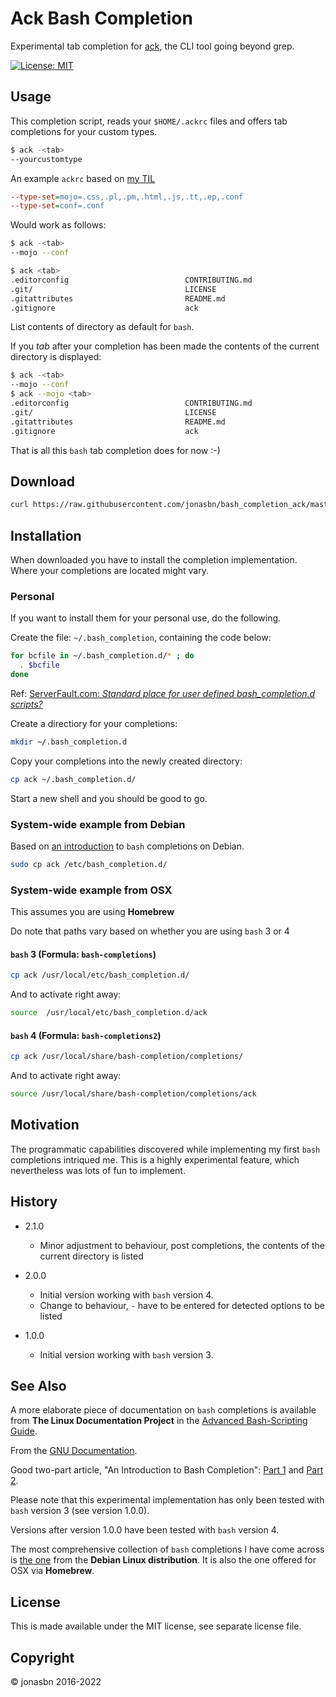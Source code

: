 # Ack Bash Completion

<!-- markdownlint-disable MD014 -->

Experimental tab completion for [ack](http://beyondgrep.com/), the CLI tool going beyond grep.

[![License: MIT](https://img.shields.io/badge/License-MIT-yellow.svg)](https://opensource.org/licenses/MIT)

## Usage

This completion script, reads your `$HOME/.ackrc` files and offers tab completions for your custom types.

```bash
$ ack -<tab>
--yourcustomtype
```

An example `ackrc` based on [my TIL](https://github.com/jonasbn/til/blob/master/ack/define_a_custom_search_filetype_scope.md)

```ini
--type-set=mojo=.css,.pl,.pm,.html,.js,.tt,.ep,.conf
--type-set=conf=.conf
```

Would work as follows:

```bash
$ ack -<tab>
--mojo --conf
```

```bash
$ ack <tab>
.editorconfig                          CONTRIBUTING.md                        bash_completion_ack.code-workspace
.git/                                  LICENSE                                bash_completion_ack.sublime-project
.gitattributes                         README.md                              bash_completion_ack.sublime-workspace
.gitignore                             ack
```

List contents of directory as default for `bash`.

If you _tab_ after your completion has been made the contents of the current directory is displayed:

```bash
$ ack -<tab>
--mojo --conf
$ ack --mojo <tab>
.editorconfig                          CONTRIBUTING.md                        bash_completion_ack.code-workspace
.git/                                  LICENSE                                bash_completion_ack.sublime-project
.gitattributes                         README.md                              bash_completion_ack.sublime-workspace
.gitignore                             ack
```

That is all this `bash` tab completion does for now :-)

## Download

```bash
curl https://raw.githubusercontent.com/jonasbn/bash_completion_ack/master/ack > ack
```

## Installation

When downloaded you have to install the completion implementation. Where your completions are located might vary.

### Personal

If you want to install them for your personal use, do the following.

Create the file: `~/.bash_completion`, containing the code below:

```bash
for bcfile in ~/.bash_completion.d/* ; do
  . $bcfile
done
```

Ref: [ServerFault.com: _Standard place for user defined bash_completion.d scripts?_](https://serverfault.com/questions/506612/standard-place-for-user-defined-bash-completion-d-scripts)

Create a directiory for your completions:

```bash
mkdir ~/.bash_completion.d
```

Copy your completions into the newly created directory:

```bash
cp ack ~/.bash_completion.d/
```

Start a new shell and you should be good to go.

### System-wide example from Debian

Based on [an introduction](https://debian-administration.org/article/316/An_introduction_to_bash_completion_part_1) to `bash` completions on Debian.

```bash
sudo cp ack /etc/bash_completion.d/
```

### System-wide example from OSX

This assumes you are using **Homebrew**

Do note that paths vary based on whether you are using `bash` 3 or 4

#### `bash` 3 (Formula: `bash-completions`)

```bash
cp ack /usr/local/etc/bash_completion.d/
```

And to activate right away:

```bash
source  /usr/local/etc/bash_completion.d/ack
```

#### `bash` 4 (Formula: `bash-completions2`)

```bash
cp ack /usr/local/share/bash-completion/completions/
```

And to activate right away:

```bash
source /usr/local/share/bash-completion/completions/ack
```

## Motivation

The programmatic capabilities discovered while implementing my first `bash` completions intriqued me. This is a highly experimental feature, which nevertheless was lots of fun to implement.

## History

- 2.1.0
  - Minor adjustment to behaviour, post completions, the contents of the current directory is listed

- 2.0.0
  - Initial version working with `bash` version 4.
  - Change to behaviour, `-` have to be entered for detected options to be listed

- 1.0.0
  - Initial version working with `bash` version 3.

## See Also

A more elaborate piece of documentation on `bash` completions is available from **The Linux Documentation Project** in the [Advanced Bash-Scripting Guide](http://tldp.org/LDP/abs/html/tabexpansion.html).

From the [GNU Documentation](https://www.gnu.org/software/bash/manual/html_node/Programmable-Completion.html).

Good two-part article, "An Introduction to Bash Completion": [Part 1](https://debian-administration.org/article/316/An_introduction_to_bash_completion_part_1) and [Part 2](https://debian-administration.org/article/317/An_introduction_to_bash_completion_part_2).

Please note that this experimental implementation has only been tested with `bash` version 3 (see version 1.0.0).

Versions after version 1.0.0 have been tested with `bash` version 4.

The most comprehensive collection of `bash` completions I have come across is [the one](https://github.com/scop/bash-completion) from the **Debian Linux distribution**. It is also the one offered for OSX via **Homebrew**.

## License

This is made available under the MIT license, see separate license file.

## Copyright

:copyright: jonasbn 2016-2022
